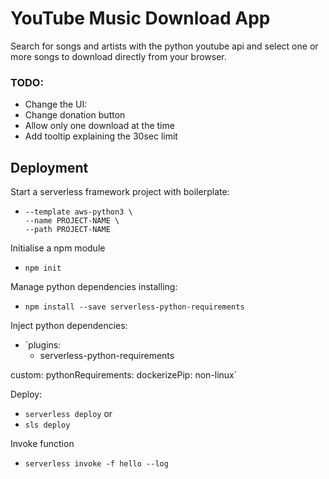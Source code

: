 # YouTube Music Download App

Search for songs and artists with the python youtube api and select one or more songs to download directly from your browser.

### TODO:

- Change the UI:
- Change donation button
- Allow only one download at the time
- Add tooltip explaining the 30sec limit

## Deployment
Start a serverless framework project with boilerplate:

- ```serverless create \
  --template aws-python3 \
  --name PROJECT-NAME \
  --path PROJECT-NAME

Initialise a npm module

- `npm init`

Manage python dependencies installing:

- `npm install --save serverless-python-requirements`

Inject python dependencies:

- `plugins:
  - serverless-python-requirements

custom:
  pythonRequirements:
    dockerizePip: non-linux`

Deploy:

- `serverless deploy` or
- `sls deploy`

Invoke function

- `serverless invoke -f hello --log`


